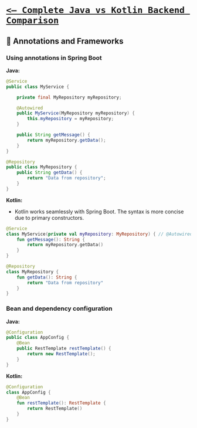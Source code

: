 # [`<— Complete Java vs Kotlin Backend Comparison`](../README.md)

## 🧩 Annotations and Frameworks

### Using annotations in Spring Boot

**Java:**

```java
@Service
public class MyService {

    private final MyRepository myRepository;

    @Autowired
    public MyService(MyRepository myRepository) {
        this.myRepository = myRepository;
    }

    public String getMessage() {
        return myRepository.getData();
    }
}

@Repository
public class MyRepository {
    public String getData() {
        return "Data from repository";
    }
}
```

**Kotlin:**

- Kotlin works seamlessly with Spring Boot. The syntax is more concise due to primary constructors.

```kotlin
@Service
class MyService(private val myRepository: MyRepository) { // @Autowired is optional on constructors
    fun getMessage(): String {
        return myRepository.getData()
    }
}

@Repository
class MyRepository {
    fun getData(): String {
        return "Data from repository"
    }
}
```

### Bean and dependency configuration

**Java:**

```java
@Configuration
public class AppConfig {
    @Bean
    public RestTemplate restTemplate() {
        return new RestTemplate();
    }
}
```

**Kotlin:**

```kotlin
@Configuration
class AppConfig {
    @Bean
    fun restTemplate(): RestTemplate {
        return RestTemplate()
    }
}
```
